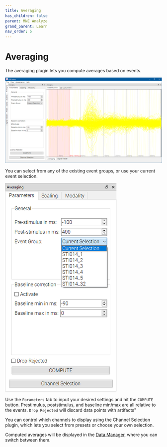 ```yaml
---
title: Averaging
has_children: false
parent: MNE Analyze
grand_parent: Learn
nav_order: 5
---
```

# Averaging

The averaging plugin lets you compute averages based on events.

![](../../images/analyze/mne_an_avg4.png)

You can select from any of the existing event groups, or use your current event selection.

![](../../images/analyze/mne_an_avg2.png)

Use the `Parameters` tab to input your desired settings and hit the `COMPUTE` button. Prestimulus, poststimulus, and baseline min/max are all relative to the events. `Drop Rejected` will discard data points with artifacts"

You can control which channels to display using the Channel Selection plugin, which lets you select from presets or choose your own selection.

Computed averages will be displayed in the [Data Manager](analyze_datamanager.md), where you can switch between them.
